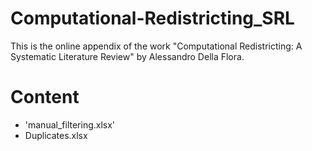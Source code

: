 # Computational-Redistricting_SRL
This is the online appendix of the work "Computational Redistricting: A Systematic Literature Review" by Alessandro Della Flora.

# Content
* 'manual_filtering.xlsx'
* Duplicates.xlsx
